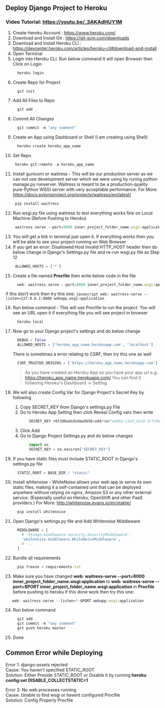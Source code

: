 ## Deploy Django Project to Heroku
### Video Tutorial: https://youtu.be/_3AKAdHUY1M
1. Create Heroku Account : https://www.heroku.com/
2. Download and Install Git : https://git-scm.com/downloads
3. Download and Install Heroku CLI : https://devcenter.heroku.com/articles/heroku-cli#download-and-install
4. Open Terminal
5. Login into Heroku CLI. Run below command it will open Browser then Click on Login 
    ```javascript
      heroku login 
    ```
6. Create Repo for Project
    ```javascript
      git init
    ```
7. Add All Files to Repo
    ```javascript
      git add . 
    ```
8. Commit All Changes
    ```javascript
      git commit -m "any comment"
    ```
9. Create an App using Dashboard or Shell (I am creating using Shell)
    ```javascript
      heroku create heroku_app_name
    ```
10. Set Repo
     ```javascript
      heroku git:remote -a heroku_app_name
      ```
11. Install gunicorn or waitress - This will be our production server as we can not use development server which we were using by runing python manage.py runserver. Waitress is meant to be a production-quality pure-Python WSGI server with very acceptable performance. For More: https://docs.pylonsproject.org/projects/waitress/en/latest/ 
     ```javascript
      pip install waitress
     ```
12. Run wsgi.py file using waitress to test everything works fine on Local Machine (Before Pushing to Heroku)
     ```javascript
      waitress-serve --port=8000 inner_project_folder_name.wsgi:application
     ```
13. You will get a link in terminal just open it. If everything works then you will be able to see your project running on Web Browser
14. If you get an error: Disallowed Host Invalid HTTP_HOST header then do below change in Django's Settings.py file and re-run wsgi.py file as Step 12
     ```python
      ALLOWED_HOSTS = ['*']
     ```
15. Create a file named **Procfile** then write below code in the file
    ```javascript
      web: waitress-serve --port=8000 inner_project_folder_name.wsgi:application
    ```
   if this don't work then try this one: 
    ```javascript
      web: waitress-serve --listen=127.0.0.1:8000 webapp.wsgi:application
    ```
    
16. Run below command - This will use Procfile to run the project. You will see an URL open it if everything file you will see project in browser 
    ```javascript
      heroku local
    ```
    
17. Now go to your Django project's settings and do below change
    ```python
      DEBUG = False
      ALLOWED_HOSTS = ['heroku_app_name.herokuapp.com', 'localhost']
    ```
    
    There is sometimes a error relating to CSRF, then try this one as well
    ```python
      CSRF_TRUSTED_ORIGINS = ['https://heroku_app_name.herokuapp.com']
    ```
    
    > As you have created an Heroku App so you have your app url e.g. https://heroku_app_name.herokuapp.com/ You can find it follwoing Heroku's Dashboard -> Setting
18. We will also create Config Var for Django Project's Secret Key by following
    1. Copy SECRET_KEY from Django's settings.py File
    2. Go to Heroku App Setting then click Reveal Config vars then write
        ```python
	        SECRET_KEY r6t3d0udsdsdew5656+u9d+%o#^uo0su-i3x3_5zs5-5r7r9a1_mhwfi!2b+^
        ```
	  3. Click Add
	  4. Go to Django Project Settings.py and do below changes
          ```python
              import os
	          SECRET_KEY = os.environ['SECRET_KEY']
          ```
        
19. If you have static files must include STATIC_ROOT in Django's settings.py file
    ```python
      STATIC_ROOT = BASE_DIR / "static"
    ```
20. Install whitenoise - WhiteNoise allows your web app to serve its own static files, making it a self-contained unit that can be deployed anywhere without relying on nginx, Amazon S3 or any other external service. (Especially useful on Heroku, OpenShift and other PaaS providers.) For More: http://whitenoise.evans.io/en/stable/
    ```javascript
      pip install whitenoise
    ```
21. Open Django's settings.py file and Add Whitenoise Middleware
    ```python
      MIDDLEWARE = [
        # 'django.middleware.security.SecurityMiddleware',
        'whitenoise.middleware.WhiteNoiseMiddleware',
        # ...
      ]
    ```
22. Bundle all requirements
    ```javascript
      pip freeze > requirements.txt
    ```
23. Make sure you have changed **web: waitress-serve --port=8000 inner_project_folder_name.wsgi:application** to **web: waitress-serve --port=$PORT inner_project_folder_name.wsgi:application** in **Procfile** before pushing to heroku
   if this done work then try this one: 
   ```javascript
      web: waitress-serve --listen=*:$PORT webapp.wsgi:application
   ```

24. Run below command
    ```javascript
      git add .
      git commit -m "any comment"
      git push heroku master
    ```
  25. Done
  
  
## Common Error while Deploying
Error 1: django-assets rejected <br>
Cause: You haven't specified STATIC_ROOT <br>
Solution: Either Provide STATIC_ROOT or Disable it by running **heroku config:set DISABLE_COLLECTSTATIC=1** <br>


Error 2: No web processes running <br>
Cause: Unable to find wsgi or havent configured Procfile <br>
Solution: Config Properly Procfile <br>
